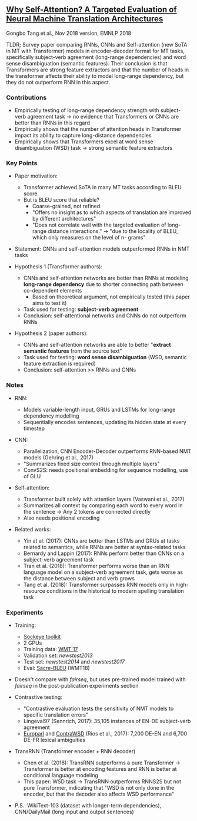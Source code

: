 ## [Why Self-Attention? A Targeted Evaluation of Neural Machine Translation Architectures](http://arxiv.org/abs/1808.08946)
Gongbo Tang et al., Nov 2018 version, EMNLP 2018

TLDR; Survey paper comparing RNNs, CNNs and Self-attention (new SoTA in MT with Transformer) models in encoder-decoder format for MT tasks, specifically subject-verb agreement (long-range dependencies) and word sense disambiguation (semantic features). Their conclusion is that Transformers are strong feature extractors and that the number of heads in the transformer affects their ability to model long-range dependency, but they do not outperform RNN in this aspect.

### Contributions
* Empirically testing of long-range dependency strength with subject-verb agreement task -> no evidence that Transformers or CNNs are better than RNNs in this regard
* Empirically shows that the number of attention heads in Transformer impact its ability to capture long-distance dependencies
* Empirically shows that Transformers excel at word sense disambiguation (WSD) task -> strong semantic feature extractors

### Key Points
* Paper motivation:
    * Transformer achieved SoTA in many MT tasks according to BLEU score.
    * But is BLEU score that reliable?
        * Coarse-grained, not refined
        * "Offers no insight as to which aspects of translation are improved by different architectures"    
        * "Does not correlate well with the targeted evaluation of long-range distance interactions." -> "due to the locality of BLEU, which only measures on the level of n- grams"
    
* Statement: CNNs and self-attention models outperformed RNNs in NMT tasks

* Hypothesis 1 (Transformer authors):
    * CNNs and self-attention networks are better than RNNs at modeling **long-range dependency** due to shorter connecting path between co-dependent elements
        * Based on theoretical argument, not empirically tested (this paper aims to test it)
    * Task used for testing: **subject-verb agreement**
    * Conclusion: self-attentional networks and CNNs do not outperform RNNs

* Hypothesis 2 (paper authors):
    * CNNs and self-attention networks are able to better "**extract semantic features** from the source text"
    * Task used for testing: **word sense disambiguation** (WSD, semantic feature extraction is required)
    * Conclusion: self-attention >> RNNs and CNNs

### Notes
* RNN:
    * Models variable-length input, GRUs and LSTMs for long-range dependency modelling
    * Sequentially encodes sentences, updating its hidden state at every timestep
    
* CNN:
    * Parallelization, CNN Encoder-Decoder outperforms RNN-based NMT models (Gehring et al., 2017)
    * "Summarizes fixed size context through multiple layers"
    * ConvS2S: needs positional embedding for sequence modelling, use of GLU
    
* Self-attention:
    * Transformer built solely with attention layers (Vaswani et al., 2017)
    * Summarizes all context by comparing each word to every word in the sentence -> Any 2 tokens are connected directly
    * Also needs positional encoding

* Related works:
    * Yin at al. (2017): CNNs are better than LSTMs and GRUs at tasks related to semantics, while RNNs are better at syntax-related tasks
    * Bernardy and Lappin (2017): RNNs perform better than CNNs on a subject-verb agreement task
    * Tran et al. (2018): Transformer performs worse than an RNN language model on a subject-verb agreement task, gets worse as the distance between subject and verb grows
    * Tang et al. (2018): Transformer surpasses RNN models only in high-resource conditions in the historical to modern spelling translation task
    
### Experiments
* Training:
    * [Sockeye toolkit](https://github.com/awslabs/sockeye/tree/acl18)
    * 2 GPUs
    * Training data: [WMT'17](http://www.statmt.org/wmt17/translation-task.html)
    * Validation set: *newstest2013*
    * Test set: *newstest2014* and *newstest2017*
    * Eval: [Sacre-BLEU](https://arxiv.org/abs/1804.08771) (WMT18)
    
* Doesn't compare with *fairseq*, but uses pre-trained model trained with *fairseq* in the post-publication experiments section
    
* Contrastive testing: 
    * "Contrastive evaluation tests the sensitivity of NMT models to specific translation errors"
    * Lingeval97 (Sennrich, 2017): 35,105 instances of EN-DE subject-verb agreement
    * [Europarl](http://opus.nlpl.eu/Europarl.php) and [ContraWSD](http://data.statmt.org/ContraWSD/) (Rios et al., 2017): 7,200 DE-EN and 6,700 DE-FR lexical ambiguities

* TransRNN (Transformer encoder + RNN decoder)
    * Chen et al. (2018): TransRNN outperforms a pure Transformer -> Transformer is better at encoding features and RNN is better at conditional language modeling
    * This paper: WSD task -> TransRNN outperforms RNNS2S but not pure Transformer, indicating that "WSD is not only done in the encoder, but that the decoder also affects WSD performance"

* P.S.: WikiText-103 (dataset with longer-term dependencies), CNN/DailyMail (long input and output sentences)
